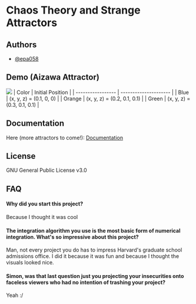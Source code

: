
# Chaos Theory and Strange Attractors



## Authors

- [@epa058](https://github.com/epa058)


## Demo (Aizawa Attractor)

![](https://github.com/epa058/Strange-Attractors/blob/main/Animations/Aizawa%20Attractor.gif)
| Color             | Initial Position      |
| ----------------- | --------------------- |
| Blue | (x, y, z) = (0.1, 0, 0) |
| Orange | (x, y, z) = (0.2, 0.1, 0.1) |
| Green | (x, y, z) = (0.3, 0.1, 0.1) |

## Documentation

Here (more attractors to come!): [Documentation](https://github.com/epa058/Strange-Attractors/blob/main/Documentation.pdf)

## License

GNU General Public License v3.0


## FAQ

#### Why did you start this project?

Because I thought it was cool

#### The integration algorithm you use is the most basic form of numerical integration. What's so impressive about this project?

Man, not every project you do has to impress Harvard's graduate school admissions office. I did it because it was fun and because I thought the visuals looked nice. 

#### Simon, was that last question just you projecting your insecurities onto faceless viewers who had no intention of trashing your project?

Yeah :/
